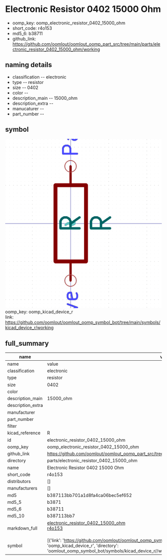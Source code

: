 # Electronic Resistor 0402 15000 Ohm

  
* oomp_key: oomp_electronic_resistor_0402_15000_ohm 
* short_code: r4o153
* md5_6: b38711  
* github_link: https://github.com/oomlout/oomlout_oomp_part_src/tree/main/parts/electronic_resistor_0402_15000_ohm/working  
## naming details
* classification -- electronic
* type -- resistor
* size -- 0402
* color -- 
* description_main -- 15000_ohm
* description_extra -- 
* manucaturer -- 
* part_number -- 



## symbol

![](symbol/0/working/working_600.png)  
oomp_key: oomp_kicad_device_r  
link: https://github.com/oomlout/oomlout_oomp_symbol_bot/tree/main/symbols/kicad_device_r/working  


## full_summary
| name | value | 
| --- | --- | 
| name | value | 
| classification | electronic | 
| type | resistor | 
| size | 0402 | 
| color |  | 
| description_main | 15000_ohm | 
| description_extra |  | 
| manufacturer |  | 
| part_number |  | 
| filter |  | 
| kicad_reference | R | 
| id | electronic_resistor_0402_15000_ohm | 
| oomp_key | oomp_electronic_resistor_0402_15000_ohm | 
| github_link | https://github.com/oomlout/oomlout_oomp_part_src/tree/main/parts/electronic_resistor_0402_15000_ohm/working | 
| directory | parts/electronic_resistor_0402_15000_ohm | 
| name | Electronic Resistor 0402 15000 Ohm | 
| short_code | r4o153 | 
| distributors | [] | 
| manufacturers | [] | 
| md5 | b387113bb701a1d8fa4ca06bec5ef652 | 
| md5_5 | b3871 | 
| md5_6 | b38711 | 
| md5_10 | b387113bb7 | 
| markdown_full | [electronic_resistor_0402_15000_ohm](https://github.com/oomlout/oomlout_oomp_part_src/tree/main/parts/electronic_resistor_0402_15000_ohm/working)<br>[r4o153](https://github.com/oomlout/oomlout_oomp_part_src/tree/main/parts/electronic_resistor_0402_15000_ohm/working)<br><br> | 
| symbol | [{'link': 'https://github.com/oomlout/oomlout_oomp_symbol_bot/tree/main/symbols/kicad_device_r', 'oomp_key': 'oomp_kicad_device_r', 'directory': 'oomlout_oomp_symbol_bot/symbols/kicad_device_r//working/working.kicad_sym'}] | 
